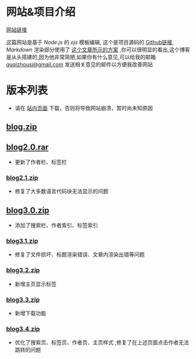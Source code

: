 # 网站&项目介绍

[网站链接](http://blog.godcraft.net:3000/)

这篇网站是基于 $Node.js$ 的 $ejs$ 模板编辑, 这个是项目源码的 [Github链接](https://github.com/QuQiZhouSi/MyBlog), $Markdown$ 渲染部分使用了 [这个文章所示的方案](https://diygod.cc/unified-markdown) ,你可以很明显的看出,这个博客是从头搭建的,因为他非常简陋,如果你有什么意见,可以给我的邮箱 quqizhousi@gmail.com 发送相关意见的邮件以方便我改善网站

# 版本列表

* 请在 [站内页面](http://blog.godcraft.net:3000/post/versions) 下载，否则将导致网站崩溃，暂时尚未知原因

## [blog.zip](http://blog.godcraft.net:3000/downloads/blog.zip)

## [blog2.0.rar](http://blog.godcraft.net:3000/downloads/blog2.0.rar)

* 更新了作者栏、标签栏

### [blog2.1.zip](http://blog.godcraft.net:3000/downloads/blog2.1.zip)

* 修复了大多数语言代码块无法显示的问题

## [blog3.0.zip](http://blog.godcraft.net:3000/downloads/blog3.0.zip)

* 添加了搜索栏、作者索引、标签索引

### [blog3.1.zip](http://blog.godcraft.net:3000/downloads/blog3.1.zip)

* 修复了文件损坏、标题渲染错误、文章内渲染出错等问题

### [blog3.2.zip](http://blog.godcraft.net:3000/downloads/blog3.2.zip)

* 新增主页显示标签

### [blog3.3.zip](http://blog.godcraft.net:3000/downloads/blog3.3.zip)

* 新增下载功能

### [blog3.4.zip](http://blog.godcraft.net:3000/downloads/blog3.4.zip)

* 优化了搜索页、标签页、作者页、主页样式 ,修复了在上述页面点击作者无法跳转的问题
